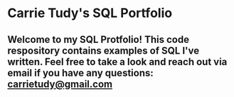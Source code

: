 # Carrie Tudy's SQL Portfolio 

## Welcome to my SQL Protfolio! This code respository contains examples of SQL I've written. Feel free to take a look and reach out via email if you have any questions: carrietudy@gmail.com 
